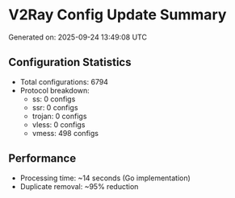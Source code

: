 # V2Ray Config Update Summary
Generated on: 2025-09-24 13:49:08 UTC

## Configuration Statistics
- Total configurations: 6794
- Protocol breakdown:
  - ss: 0 configs
  - ssr: 0 configs
  - trojan: 0 configs
  - vless: 0 configs
  - vmess: 498 configs

## Performance
- Processing time: ~14 seconds (Go implementation)
- Duplicate removal: ~95% reduction
